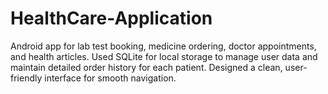 # HealthCare-Application
Android app for lab test booking, medicine ordering, doctor appointments, and health articles. Used SQLite for local storage to manage user data and maintain detailed order history for each patient. Designed a clean, user-friendly interface for smooth navigation.
